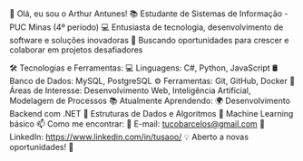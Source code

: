 👋 Olá, eu sou o Arthur Antunes!
📚 Estudante de Sistemas de Informação - PUC Minas (4º período)
💻 Entusiasta de tecnologia, desenvolvimento de software e soluções inovadoras
🚀 Buscando oportunidades para crescer e colaborar em projetos desafiadores

🛠️ Tecnologias e Ferramentas:
💻 Linguagens: C#, Python, JavaScript
🛢️ Banco de Dados: MySQL, PostgreSQL
⚙️ Ferramentas: Git, GitHub, Docker
📌 Áreas de Interesse: Desenvolvimento Web, Inteligência Artificial, Modelagem de Processos
📚 Atualmente Aprendendo:
🌍 Desenvolvimento Backend com .NET
🔢 Estruturas de Dados e Algoritmos
🤖 Machine Learning básico
📫 Como me encontrar:
📧 E-mail: tucobarcelos@gmail.com
💼 LinkedIn: https://www.linkedin.com/in/tusaoo/
💡 Aberto a novas oportunidades! 🚀
